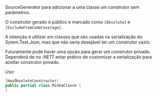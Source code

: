 SourceGenerator para adicionar a uma classe um construtor sem parâmetros.

O construtor gerado é público e marcado como `[Obsolete]` e `[ExcludeFromCodeCoverage]`.

A intenção é utilizar em classes que são usadas na serialização do Sytem.Text.Json, mas que não seria desejável ter um construtor vazio.

Futuramente pode haver uma opção para gerar um construtor privado. Dependerá de no .NET7 estar prático de customizar a serialização para aceitar construtor privado.

Uso:

```csharp
[HasObsoleteConstructor]
public partial class MinhaClasse {
}
```
